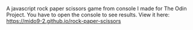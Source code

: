 A javascript rock paper scissors game from console I made for The Odin Project. You have to open the console to see results.
View it here: https://mido9-2.github.io/rock-paper-scissors
